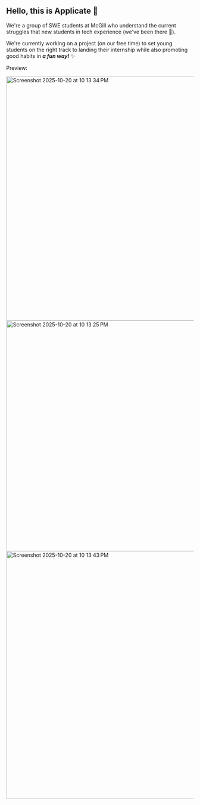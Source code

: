 ## Hello, this is Applicate 👋

<!--

**Here are some ideas to get you started:**

🙋‍♀️ A short introduction - what is your organization all about?
🌈 Contribution guidelines - how can the community get involved?
👩‍💻 Useful resources - where can the community find your docs? Is there anything else the community should know?
🍿 Fun facts - what does your team eat for breakfast?
🧙 Remember, you can do mighty things with the power of [Markdown](https://docs.github.com/github/writing-on-github/getting-started-with-writing-and-formatting-on-github/basic-writing-and-formatting-syntax)
-->
We're a group of SWE students at McGill who understand the current struggles that new students in tech experience (we've been there 🫠). 

We're currently working on a project (on our free time) to set young students on the right track to landing their internship while also promoting good habits in **_a fun way!_** ✨ 

Preview: 


<img width="1512" height="655" alt="Screenshot 2025-10-20 at 10 13 34 PM" src="https://github.com/user-attachments/assets/786e48b8-ca44-4369-90f4-c69499649b35" />

<img width="1512" height="618" alt="Screenshot 2025-10-20 at 10 13 25 PM" src="https://github.com/user-attachments/assets/2abd6289-a678-4f4a-9bb7-f3bf7c02ff4a" />

<img width="1511" height="664" alt="Screenshot 2025-10-20 at 10 13 43 PM" src="https://github.com/user-attachments/assets/9735e805-43a0-49d2-8bdb-dbb75dc515cc" />



